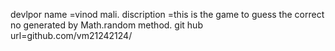  devlpor name =vinod mali.
 discription =this is the game to guess the correct no generated by Math.random method.
 git hub url=github.com/vm21242124/